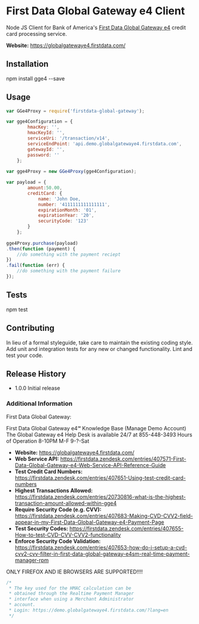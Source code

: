First Data Global Gateway e4 Client
=========

Node JS Client for Bank of America's [First Data Global Gateway e4](https://globalgatewaye4.firstdata.com/) credit card processing service.

**Website:** https://globalgatewaye4.firstdata.com/

## Installation

  npm install gge4 --save

## Usage

```javascript
var GGe4Proxy = require('firstdata-global-gateway');

var gge4Configuration = {
		hmacKey: '',
		hmacKeyId: '',
		serviceUri: '/transaction/v14',
		serviceEndPoint: 'api.demo.globalgatewaye4.firstdata.com',
		gatewayId: '',
		password: ''
	};
	
var gge4Proxy = new GGe4Proxy(gge4Configuration);

var payload = {
		amount:50.00, 
		creditCard: { 
			name: 'John Doe, 
			number: '4111111111111111', 
			expirationMonth: '01', 
			expirationYear: '20',
			securityCode: '123'
		}
	};
	
gge4Proxy.purchase(payload)
.then(function (payment) {
	//do something with the payment reciept
})
.fail(function (err) {
	//do something with the payment failure
});
```

## Tests

  npm test

## Contributing

In lieu of a formal styleguide, take care to maintain the existing coding style.
Add unit and integration tests for any new or changed functionality. Lint and test your code.

## Release History

* 1.0.0 Initial release


### Additional Information

First Data Global Gateway:

First Data Global Gateway e4℠ Knowledge Base (Manage Demo Account)
The Global Gateway e4 Help Desk is available 24/7 at 855-448-3493
Hours of Operation
8-10PM M-F
9-?-Sat

- **Website:** https://globalgatewaye4.firstdata.com/
- **Web Service API:** https://firstdata.zendesk.com/entries/407571-First-Data-Global-Gateway-e4-Web-Service-API-Reference-Guide
- **Test Credit Card Numbers:** https://firstdata.zendesk.com/entries/407651-Using-test-credit-card-numbers
- **Highest Transactions Allowed:** https://firstdata.zendesk.com/entries/20730816-what-is-the-highest-transaction-amount-allowed-within-gge4
- **Require Security Code (e.g. CVV):** https://firstdata.zendesk.com/entries/407683-Making-CVD-CVV2-field-appear-in-my-First-Data-Global-Gateway-e4-Payment-Page
- **Test Security Codes:** https://firstdata.zendesk.com/entries/407655-How-to-test-CVD-CVV-CVV2-functionality
- **Enforce Security Code Validation:** https://firstdata.zendesk.com/entries/407653-how-do-i-setup-a-cvd-cvv2-cvv-filter-in-first-data-global-gateway-e4sm-real-time-payment-manager-rpm


ONLY FIREFOX AND IE BROWSERS ARE SUPPORTED!!!!

```javascript
/*
 * The key used for the HMAC calculation can be 
 * obtained through the Realtime Payment Manager 
 * interface when using a Merchant Administrator 
 * account.
 * Login: https://demo.globalgatewaye4.firstdata.com/?lang=en
 */
 ```